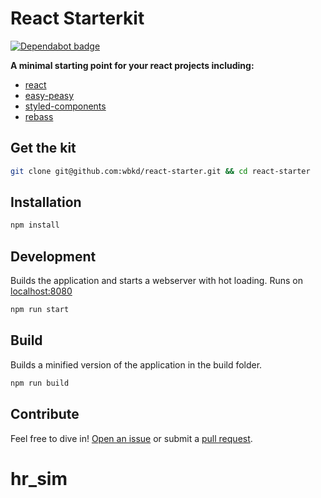 # React Starterkit

[![Dependabot badge](https://flat.badgen.net/dependabot/wbkd/react-starter?icon=dependabot)](https://dependabot.com/)

**A minimal starting point for your react projects including:**

- [react](https://facebook.github.io/react/)
- [easy-peasy](https://easy-peasy.now.sh/)
- [styled-components](https://www.styled-components.com/)
- [rebass](https://rebassjs.org/)

## Get the kit

```sh
git clone git@github.com:wbkd/react-starter.git && cd react-starter
```

## Installation

```sh
npm install
```

## Development

Builds the application and starts a webserver with hot loading.
Runs on [localhost:8080](http://localhost:8080/)

```sh
npm run start
```

## Build

Builds a minified version of the application in the build folder.

```sh
npm run build
```

## Contribute

Feel free to dive in! [Open an issue](https://github.com/wbkd/react-starter/issues/new) or submit a [pull request](https://github.com/wbkd/react-starter/pulls/).
# hr_sim
